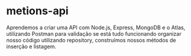 # metions-api

Aprendemos a criar uma API com Node.js, Express, MongoDB e o Atlas, utilizando Postman para validação se está tudo funcionando
organizar nosso código utilizando repository, construímos nossos métodos de inserção e listagem.